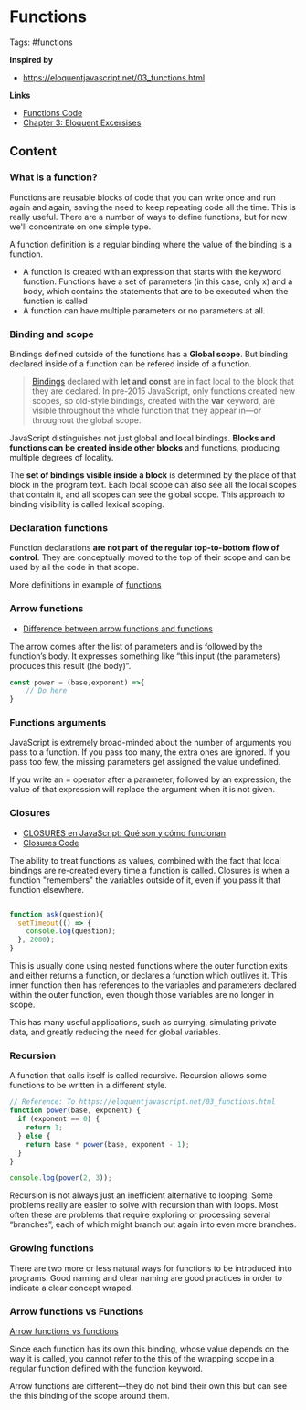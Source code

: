 # Functions

Tags: #functions

**Inspired by**
- https://eloquentjavascript.net/03_functions.html

**Links**
- [Functions Code](../first-splash/functions.js)
- [Chapter 3: Eloquent Excersises](../samples/eloquent-exercises/e-ch-3-functions.js)

## Content

### What is a function?

Functions are reusable blocks of code that you can write once and run again and again, saving the need to keep repeating code all the time. This is really useful. There are a number of ways to define functions, but for now we'll concentrate on one simple type.

A function definition is a regular binding where the value of the binding is a function. 

- A function is created with an expression that starts with the keyword function. Functions have a set of parameters (in this case, only x) and a body, which contains the statements that are to be executed when the function is called
- A function can have multiple parameters or no parameters at all.

### Binding and scope

Bindings defined outside of the functions has a **Global scope**. But binding declared inside of a function can be refered inside of a function. 

> [Bindings](20220517161515_javascript-variables.md) declared with **let and const** are in fact local to the block that they are declared. In pre-2015 JavaScript, only functions created new scopes, so old-style bindings, created with the **var** keyword, are visible throughout the whole function that they appear in—or throughout the global scope.

JavaScript distinguishes not just global and local bindings. **Blocks and functions can be created inside other blocks** and functions, producing multiple degrees of locality.

The **set of bindings visible inside a block** is determined by the place of that block in the program text. Each local scope can also see all the local scopes that contain it, and all scopes can see the global scope. This approach to binding visibility is called lexical scoping.

### Declaration functions

Function declarations **are not part of the regular top-to-bottom flow of control**. They are conceptually moved to the top of their scope and can be used by all the code in that scope.

More definitions in example of [functions](20220517162304_javascript-functions.md)


### Arrow functions

- [Difference between arrow functions and functions](../../../bibliography/notes/20220518155951_la-diferencia-entre-functions-y-arrow-function.md)

The arrow comes after the list of parameters and is followed by the function’s body. It expresses something like “this input (the parameters) produces this result (the body)”.

```javascript
const power = (base,exponent) =>{
    // Do here
}
```

### Functions arguments

JavaScript is extremely broad-minded about the number of arguments you pass to a function. If you pass too many, the extra ones are ignored. If you pass too few, the missing parameters get assigned the value undefined.

If you write an = operator after a parameter, followed by an expression, the value of that expression will replace the argument when it is not given.

### Closures

- [CLOSURES en JavaScript: Qué son y cómo funcionan](../../../bibliography/notes/20220518164948_closures-javascript-que-son-y-como-funcionan.md)
- [Closures Code](../first-splash/closures.js)

The ability to treat functions as values, combined with the fact that local bindings are re-created every time a function is called. Closures is when a function "remembers" the variables outside of it, even if you pass it that function elsewhere. 

```javascript

function ask(question){
  setTimeout(() => {
    console.log(question);
  }, 2000);
}

```

This is usually done using nested functions where the outer function exits and either returns a function, or declares a function which outlives it. This inner function then has references to the variables and parameters declared within the outer function, even though those variables are no longer in scope.

This has many useful applications, such as currying, simulating private data, and greatly reducing the need for global variables.

### Recursion

A function that calls itself is called recursive. Recursion allows some functions to be written in a different style.

```javascript
// Reference: To https://eloquentjavascript.net/03_functions.html
function power(base, exponent) {
  if (exponent == 0) {
    return 1;
  } else {
    return base * power(base, exponent - 1);
  }
}

console.log(power(2, 3));
```

Recursion is not always just an inefficient alternative to looping. Some problems really are easier to solve with recursion than with loops. Most often these are problems that require exploring or processing several “branches”, each of which might branch out again into even more branches.

### Growing functions

There are two more or less natural ways for functions to be introduced into programs. Good naming and clear naming are good practices in order to indicate a clear concept wraped.

### Arrow functions vs Functions

[Arrow functions vs functions](../../../bibliography/notes/20220518155951_la-diferencia-entre-functions-y-arrow-function.md)

Since each function has its own this binding, whose value depends on the way it is called, you cannot refer to the this of the wrapping scope in a regular function defined with the function keyword.

Arrow functions are different—they do not bind their own this but can see the this binding of the scope around them.
